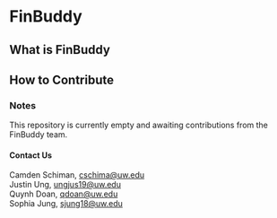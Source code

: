 # FinBuddy

## What is FinBuddy
## How to Contribute

### Notes
This repository is currently empty and awaiting contributions from the FinBuddy team.

#### Contact Us
Camden Schiman, cschima@uw.edu<br>
Justin Ung, ungjus19@uw.edu<br>
Quynh Doan, qdoan@uw.edu<br>
Sophia Jung, sjung18@uw.edu
